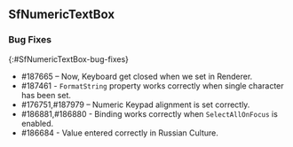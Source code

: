 ## SfNumericTextBox

### Bug Fixes
{:#SfNumericTextBox-bug-fixes} 

* \#187665 – Now, Keyboard get closed when we set in Renderer.
* \#187461 - `FormatString` property works correctly when single character has been set.
* \#176751,\#187979 – Numeric Keypad alignment is set correctly.
* \#186881,\#186880 - Binding works correctly when `SelectAllOnFocus` is enabled.
* \#186684 - Value entered correctly in Russian Culture.

